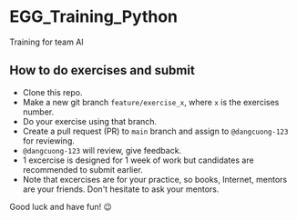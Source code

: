 # EGG_Training_Python

Training for team AI  

## How to do exercises and submit
- Clone this repo.
- Make a new git branch `feature/exercise_x`, where `x` is the exercises number.
- Do your exercise using that branch.
- Create a pull request (PR) to `main` branch and assign to `@dangcuong-123` for reviewing.
- `@dangcuong-123` will review, give feedback.
- 1 excercise is designed for 1 week of work but candidates are recommended to submit earlier.
- Note that excercises are for your practice, so books, Internet, mentors are your friends. Don't hesitate to ask your mentors.

Good luck and have fun! 😉
